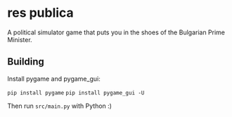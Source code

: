 # res publica

A political simulator game that puts you in the shoes of the Bulgarian Prime Minister. 

## Building

Install pygame and pygame_gui:

`pip install pygame`
`pip install pygame_gui -U`

Then run `src/main.py` with Python :)